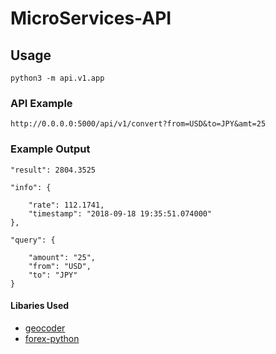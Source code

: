 # MicroServices-API
## Usage
`python3 -m api.v1.app`

### API Example
`http://0.0.0.0:5000/api/v1/convert?from=USD&to=JPY&amt=25`

### Example Output

    "result": 2804.3525

    "info": {

        "rate": 112.1741,
        "timestamp": "2018-09-18 19:35:51.074000"
    },

    "query": {

        "amount": "25",
        "from": "USD",
        "to": "JPY"
    }
#### Libaries Used
* [geocoder](https://github.com/DenisCarriere/geocoder#installation)
* [forex-python](https://github.com/MicroPyramid/forex-python#installation)
